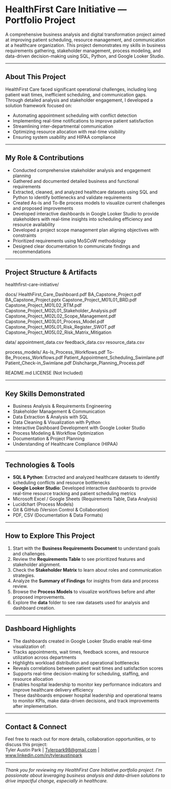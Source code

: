 # HealthFirst Care Initiative — Portfolio Project

A comprehensive business analysis and digital transformation project aimed at improving patient scheduling, resource management, and communication at a healthcare organization. This project demonstrates my skills in business requirements gathering, stakeholder management, process modeling, and data-driven decision-making using SQL, Python, and Google Looker Studio.

---

## About This Project

HealthFirst Care faced significant operational challenges, including long patient wait times, inefficient scheduling, and communication gaps. Through detailed analysis and stakeholder engagement, I developed a solution framework focused on:

- Automating appointment scheduling with conflict detection  
- Implementing real-time notifications to improve patient satisfaction  
- Streamlining inter-departmental communication  
- Optimizing resource allocation with real-time visibility  
- Ensuring system usability and HIPAA compliance  

---

## My Role & Contributions

- Conducted comprehensive stakeholder analysis and engagement planning  
- Gathered and documented detailed business and functional requirements  
- Extracted, cleaned, and analyzed healthcare datasets using SQL and Python to identify bottlenecks and validate requirements  
- Created As-Is and To-Be process models to visualize current challenges and proposed improvements  
- Developed interactive dashboards in Google Looker Studio to provide stakeholders with real-time insights into scheduling efficiency and resource availability  
- Developed a project scope management plan aligning objectives with constraints  
- Prioritized requirements using MoSCoW methodology  
- Designed clear documentation to communicate findings and recommendations  

---

## Project Structure & Artifacts

healthfirst-care-initiative/

docs/
HealthFirst_Care_Dashboard.pdf
BA_Capstone_Project.pdf
BA_Capstone_Project.pptx
Capstone_Project_M01L01_BRD.pdf
Capstone_Project_M01L02_RTM.pdf
Capstone_Project_M02L01_Stakeholder_Analysis.pdf
Capstone_Project_M02L02_Scope_Management.pdf
Capstone_Project_M03L01_Process_Model.pdf
Capstone_Project_M05L01_Risk_Register_SWOT.pdf
Capstone_Project_M05L02_Risk_Matrix_Mitigation

data/
appointment_data.csv
feedback_data.csv
resource_data.csv

process_models/
As-Is_Process_Workflows.pdf
To-Be_Process_Workflows.pdf
Patient_Appointment_Scheduling_Swimlane.pdf
Patient_Check-in_Swimlane.pdf
Dishcharge_Planning_Process.pdf

README.md
LICENSE (Not Included)

---

## Key Skills Demonstrated

- Business Analysis & Requirements Engineering  
- Stakeholder Management & Communication  
- Data Extraction & Analysis with SQL  
- Data Cleaning & Visualization with Python  
- Interactive Dashboard Development with Google Looker Studio  
- Process Modeling & Workflow Optimization  
- Documentation & Project Planning  
- Understanding of Healthcare Compliance (HIPAA)  

---

## Technologies & Tools

- **SQL & Python**: Extracted and analyzed healthcare datasets to identify scheduling conflicts and resource bottlenecks  
- **Google Looker Studio**: Developed interactive dashboards to provide real-time resource tracking and patient scheduling metrics  
- Microsoft Excel / Google Sheets (Requirements Table, Data Analysis)  
- Lucidchart (Process Models)  
- Git & GitHub (Version Control & Collaboration)  
- PDF, CSV (Documentation & Data Formats)  

---

## How to Explore This Project

1. Start with the **Business Requirements Document** to understand goals and challenges.  
2. Review the **Requirements Table** to see prioritized features and stakeholder alignment.  
3. Check the **Stakeholder Matrix** to learn about roles and communication strategies.  
4. Analyze the **Summary of Findings** for insights from data and process review.  
5. Browse the **Process Models** to visualize workflows before and after proposed improvements.  
6. Explore the **data** folder to see raw datasets used for analysis and dashboard creation.

---

## Dashboard Highlights

- The dashboards created in Google Looker Studio enable real-time visualization of:
- Tracks appointments, wait times, feedback scores, and resource utilization across departments
- Highlights workload distribution and operational bottlenecks
- Reveals correlations between patient wait times and satisfaction scores
- Supports real-time decision-making for scheduling, staffing, and resource allocation
- Enables hospital leadership to monitor key performance indicators and improve healthcare delivery efficiency
- These dashboards empower hospital leadership and operational teams to monitor KPIs, make data-driven decisions, and track improvements after implementation.

---

## Contact & Connect

Feel free to reach out for more details, collaboration opportunities, or to discuss this project:  
Tyler Austin Park | Tylerpark98@gmail.com | www.linkedin.com/in/tyleraustinpark

---

*Thank you for reviewing my HealthFirst Care Initiative portfolio project. I’m passionate about leveraging business analysis and data-driven solutions to drive impactful change, especially in healthcare.*
